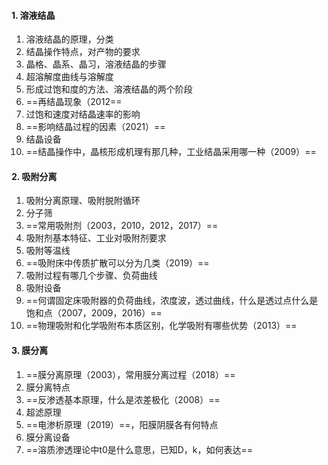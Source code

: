 #### 1. 溶液结晶

1. 溶液结晶的原理，分类
2. 结晶操作特点，对产物的要求
3. 晶格、晶系、晶习，溶液结晶的步骤
5. 超溶解度曲线与溶解度
6. 形成过饱和度的方法、溶液结晶的两个阶段
8. ==再结晶现象（2012==
9. 过饱和速度对结晶速率的影响
10. ==影响结晶过程的因素（2021）==
11. 结晶设备
12. ==结晶操作中，晶核形成机理有那几种，工业结晶采用哪一种（2009）==

#### 2. 吸附分离

1. 吸附分离原理、吸附脱附循环
3. 分子筛
4. ==常用吸附剂（2003，2010，2012，2017）==
5. 吸附剂基本特征、工业对吸附剂要求
7. 吸附等温线
8. ==吸附床中传质扩散可以分为几类（2019）==
9. 吸附过程有哪几个步骤、负荷曲线
11. 吸附设备
12. ==何谓固定床吸附器的负荷曲线，浓度波，透过曲线，什么是透过点什么是饱和点（2007，2009，2016）==
13. ==物理吸附和化学吸附布本质区别，化学吸附有哪些优势（2013）==

#### 3. 膜分离

1. ==膜分离原理（2003），常用膜分离过程（2018）==
2. 膜分离特点
3. ==反渗透基本原理，什么是浓差极化（2008）==
5. 超滤原理
6. ==电渗析原理（2019）==，阳膜阴膜各有何特点
8. 膜分离设备
9. ==溶质渗透理论中t0是什么意思，已知D，k，如何表达==


